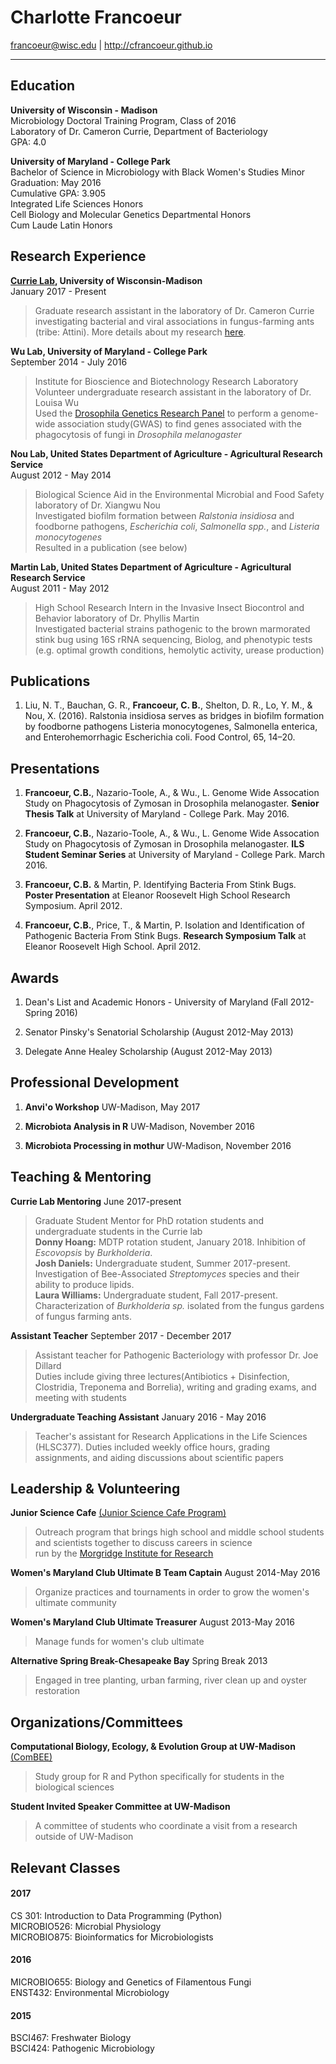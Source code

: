 
# Charlotte Francoeur

<francoeur@wisc.edu> | http://cfrancoeur.github.io

-----
## Education

**University of Wisconsin - Madison**  
Microbiology Doctoral Training Program, Class of 2016  
Laboratory of Dr. Cameron Currie, Department of Bacteriology  
GPA: 4.0

**University of Maryland - College Park**  
Bachelor of Science in Microbiology with Black Women's Studies Minor  
Graduation: May 2016  
Cumulative GPA: 3.905  
Integrated Life Sciences Honors  
Cell Biology and Molecular Genetics Departmental Honors  
Cum Laude Latin Honors  

## Research Experience
**[Currie Lab](https://currielab.wisc.edu/), University of Wisconsin-Madison**  
January 2017 - Present  
>Graduate research assistant in the laboratory of Dr. Cameron Currie investigating bacterial and viral associations in fungus-farming ants (tribe: Attini). More details about my research [here](https://cfrancoeur.github.io/research/).

**Wu Lab, University of Maryland - College Park**  
September 2014 - July 2016  
>Institute for Bioscience and Biotechnology Research Laboratory  
>Volunteer undergraduate research assistant in the laboratory of Dr. Louisa Wu   
>Used the [Drosophila Genetics Research Panel](http://dgrp2.gnets.ncsu.edu/) to perform a genome-wide association study(GWAS) to find genes associated with the phagocytosis of fungi in *Drosophila melanogaster*   

**Nou Lab, United States Department of Agriculture - Agricultural Research Service**  
August 2012 - May 2014  
>Biological Science Aid in the Environmental Microbial and Food Safety laboratory of Dr. Xiangwu Nou  
>Investigated biofilm formation between *Ralstonia insidiosa* and foodborne pathogens, *Escherichia coli*, *Salmonella spp.*, and *Listeria monocytogenes*  
>Resulted in a publication (see below)

**Martin Lab, United States Department of Agriculture - Agricultural Research Service**  
August 2011 - May 2012  
>High School Research Intern in the Invasive Insect Biocontrol and Behavior laboratory of Dr. Phyllis Martin  
>Investigated bacterial strains pathogenic to the brown marmorated stink bug using 16S rRNA sequencing, Biolog, and phenotypic tests (e.g. optimal growth conditions, hemolytic activity, urease production)  

## Publications

1. Liu, N. T., Bauchan, G. R., **Francoeur, C. B.**, Shelton, D. R., Lo, Y. M., & Nou, X. (2016). Ralstonia insidiosa serves as bridges in biofilm formation by foodborne pathogens Listeria monocytogenes, Salmonella enterica, and Enterohemorrhagic Escherichia coli. Food Control, 65, 14–20.

## Presentations
1. **Francoeur, C.B.**, Nazario-Toole, A., & Wu., L. Genome Wide Assocation Study on Phagocytosis of Zymosan in Drosophila melanogaster. **Senior Thesis Talk** at University of Maryland - College Park. May 2016.

2. **Francoeur, C.B.**, Nazario-Toole, A., & Wu., L. Genome Wide Assocation Study on Phagocytosis of Zymosan in Drosophila melanogaster. **ILS Student Seminar Series** at University of Maryland - College Park. March 2016.

3. **Francoeur, C.B.** & Martin, P. Identifying Bacteria From Stink Bugs. **Poster Presentation** at Eleanor Roosevelt High School Research Symposium. April 2012.

4. **Francoeur, C.B.**, Price, T., & Martin, P. Isolation and Identification of Pathogenic Bacteria From Stink Bugs. **Research Symposium Talk** at Eleanor Roosevelt High School. April 2012.

## Awards
1. Dean's List and Academic Honors - University of Maryland (Fall 2012-Spring 2016)

2. Senator Pinsky's Senatorial Scholarship (August 2012-May 2013)

3. Delegate Anne Healey Scholarship (August 2012-May 2013)

## Professional Development
1. **Anvi'o Workshop** UW-Madison, May 2017

2. **Microbiota Analysis in R** UW-Madison, November 2016

3. **Microbiota Processing in mothur** UW-Madison, November 2016

## Teaching & Mentoring
**Currie Lab Mentoring**
June 2017-present
> Graduate Student Mentor for PhD rotation students and undergraduate students in the Currie lab   
> **Donny Hoang:** MDTP rotation student, January 2018. Inhibition of *Escovopsis* by *Burkholderia*.  
> **Josh Daniels:** Undergraduate student, Summer 2017-present. Investigation of Bee-Associated *Streptomyces* species and their ability to produce lipids.    
> **Laura Williams:** Undergraduate student, Fall 2017-present. Characterization of *Burkholderia sp.* isolated from the fungus gardens of fungus farming ants.  

**Assistant Teacher**
September 2017 - December 2017
> Assistant teacher for Pathogenic Bacteriology with professor Dr. Joe Dillard  
>Duties include giving three lectures(Antibiotics + Disinfection, Clostridia, Treponema and Borrelia), writing and grading exams, and meeting with students

**Undergraduate Teaching Assistant**
January 2016 - May 2016
> Teacher's assistant for Research Applications in the Life Sciences (HLSC377). Duties included weekly office hours, grading assignments, and aiding discussions about scientific papers

## Leadership & Volunteering
**Junior Science Cafe** [(Junior Science Cafe Program)](https://docs.google.com/document/d/11FSEpWUF7sLEIooUIxEXPve3L7TGOv6X2-wiq6UDsKY/edit)
> Outreach program that brings high school and middle school students and scientists together to discuss careers in science  
>run by the [Morgridge Institute for Research](https://morgridge.org/)

**Women's Maryland Club Ultimate B Team Captain**
August 2014-May 2016
> Organize practices and tournaments in order to grow the women's ultimate community

**Women's Maryland Club Ultimate Treasurer**
August 2013-May 2016
> Manage funds for women's club ultimate

**Alternative Spring Break-Chesapeake Bay**
Spring Break 2013
> Engaged in tree planting, urban farming, river clean up and oyster restoration

## Organizations/Committees
**Computational Biology, Ecology, & Evolution Group at UW-Madison** [(ComBEE)](https://combee-uw-madison.github.io)
> Study group for R and Python specifically for students in the biological sciences

**Student Invited Speaker Committee at UW-Madison**
> A committee of students who coordinate a visit from a research outside of UW-Madison

## Relevant Classes
#### 2017
CS 301: Introduction to Data Programming (Python)  
MICROBIO526: Microbial Physiology  
MICROBIO875: Bioinformatics for Microbiologists  

#### 2016
MICROBIO655: Biology and Genetics of Filamentous Fungi  
ENST432: Environmental Microbiology  

#### 2015
BSCI467: Freshwater Biology   
BSCI424: Pathogenic Microbiology
